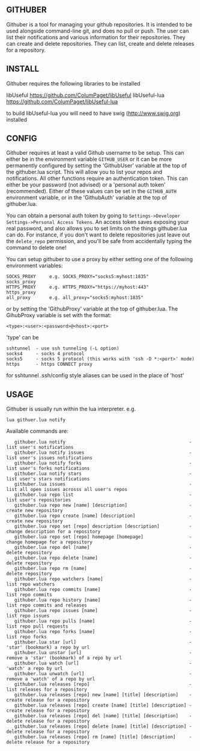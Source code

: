 ## GITHUBER
Githuber is a tool for managing your github repositories. It is intended to be used alongside command-line git, and does no pull or push. The user can list their notifications and various information for their repositories. They can create and delete repositories. They can list, create and delete releases for a repository.

## INSTALL

Githuber requires the following libraries to be installed

libUseful      https://github.com/ColumPaget/libUseful
libUseful-lua  https://github.com/ColumPaget/libUseful-lua

to build libUseful-lua you will need to have swig (http://www.swig.org) installed

## CONFIG

Githuber requires at least a valid Github username to be setup. This can either be in the environment variable `GITHUB_USER` or it can be more permanently configured by setting the 'GithubUser' variable at the top of the githuber.lua script. This will allow you to list your repos and notifications. All other functions require an authentication token. This can either be your password (not advised) or a 'personal auth token' (recommended). Either of these values can be set in the `GITHUB_AUTH` environment variable, or in the 'GithubAuth' variable at the top of githuber.lua.

You can obtain a personal auth token by going to `Settings->Developer Settings->Personal Access Tokens`. An access token saves exposing your real password, and also allows you to set limits on the things githuber.lua can do. For instance, if you don't want to delete repositories just leave out the `delete_repo` permission, and you'll be safe from accidentally typing the command to delete one!

You can setup githuber to use a proxy by either setting one of the following environment variables:

```
SOCKS_PROXY     e.g. SOCKS_PROXY="socks5:myhost:1835"
socks_proxy
HTTPS_PROXY     e.g. HTTPS_PROXY="https://myhost:443"
https_proxy
all_proxy       e.g. all_proxy="socks5:myhost:1835"
```

or by setting the 'GithubProxy' variable at the top of githuber.lua. The GihubProxy variable is set with the format:

```
<type>:<user>:<password>@<host>:<port>
```

'type' can be

```
sshtunnel  - use ssh tunneling (-L option)
socks4     - socks 4 protocol
socks5     - socks 5 protocol (this works with 'ssh -D *:<port>' mode)
https      - https CONNECT proxy
```

for sshtunnel .ssh/config style aliases can be used in the place of 'host'


## USAGE

Githuber is usually run within the lua interpreter. e.g.

```
lua githuer.lua notify
```

Available commands are:

```
   githuber.lua notify                                              - list user's notifications
   githuber.lua notify issues                                       - list user's issues notifications
   githuber.lua notify forks                                        - list user's forks notifications
   githuber.lua notify stars                                        - list user's stars notifications
   githuber.lua issues                                              - list all open issues acrosss all user's repos
   githuber.lua repo list                                           - list user's repositories
   githuber.lua repo new [name] [description]                       - create new repository
   githuber.lua repo create [name] [description]                    - create new repository
   githuber.lua repo set [repo] description [description]           - change description for a repository
   githuber.lua repo set [repo] homepage [homepage]                 - change homepage for a repository
   githuber.lua repo del [name]                                     - delete repository
   githuber.lua repo delete [name]                                  - delete repository
   githuber.lua repo rm [name]                                      - delete repository
   githuber.lua repo watchers [name]                                - list repo watchers
   githuber.lua repo commits [name]                                 - list repo commits
   githuber.lua repo history [name]                                 - list repo commits and releases
   githuber.lua repo issues [name]                                  - list repo issues
   githuber.lua repo pulls [name]                                   - list repo pull requests
   githuber.lua repo forks [name]                                   - list repo forks
   githuber.lua star [url]                                          - 'star' (bookmark) a repo by url
   githuber.lua unstar [url]                                        - remove a 'star' (bookmark) of a repo by url
   githuber.lua watch [url]                                         - 'watch' a repo by url
   githuber.lua unwatch [url]                                       - remove a 'watch' of a repo by url
   githuber.lua releases [repo]                                     - list releases for a repository
   githuber.lua releases [repo] new [name] [title] [description]    - create release for a repository
   githuber.lua releases [repo] create [name] [title] [description] - create release for a repository
   githuber.lua releases [repo] del [name] [title] [description]    - delete release for a repository
   githuber.lua releases [repo] delete [name] [title] [description] - delete release for a repository
   githuber.lua releases [repo] rm [name] [title] [description]     - delete release for a repository
```
